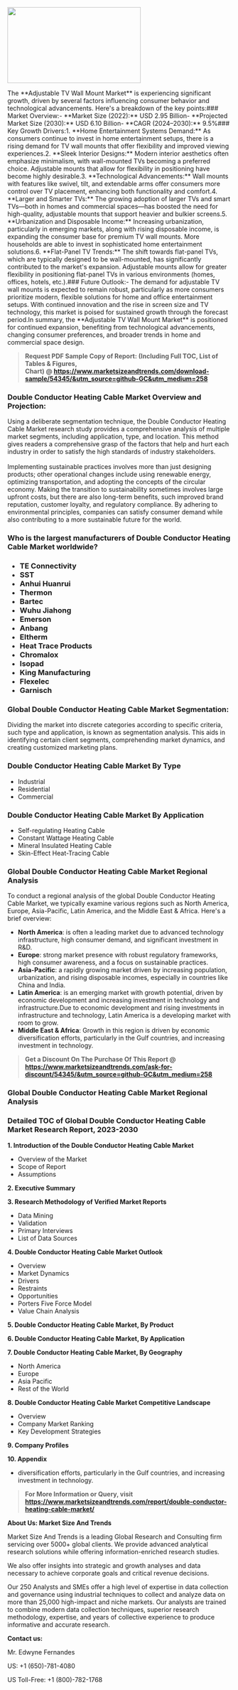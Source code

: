 <p><img class="alignnone size-medium wp-image-20088" src="https://ffe5etoiles.com/wp-content/uploads/2024/12/MST1-300x171.png" alt="" width="300" height="171" /></p>The **Adjustable TV Wall Mount Market** is experiencing significant growth, driven by several factors influencing consumer behavior and technological advancements. Here's a breakdown of the key points:### Market Overview:- **Market Size (2022):** USD 2.95 Billion- **Projected Market Size (2030):** USD 6.10 Billion- **CAGR (2024–2030):** 9.5%### Key Growth Drivers:1. **Home Entertainment Systems Demand:** As consumers continue to invest in home entertainment setups, there is a rising demand for TV wall mounts that offer flexibility and improved viewing experiences.2. **Sleek Interior Designs:** Modern interior aesthetics often emphasize minimalism, with wall-mounted TVs becoming a preferred choice. Adjustable mounts that allow for flexibility in positioning have become highly desirable.3. **Technological Advancements:** Wall mounts with features like swivel, tilt, and extendable arms offer consumers more control over TV placement, enhancing both functionality and comfort.4. **Larger and Smarter TVs:** The growing adoption of larger TVs and smart TVs—both in homes and commercial spaces—has boosted the need for high-quality, adjustable mounts that support heavier and bulkier screens.5. **Urbanization and Disposable Income:** Increasing urbanization, particularly in emerging markets, along with rising disposable income, is expanding the consumer base for premium TV wall mounts. More households are able to invest in sophisticated home entertainment solutions.6. **Flat-Panel TV Trends:** The shift towards flat-panel TVs, which are typically designed to be wall-mounted, has significantly contributed to the market's expansion. Adjustable mounts allow for greater flexibility in positioning flat-panel TVs in various environments (homes, offices, hotels, etc.).### Future Outlook:- The demand for adjustable TV wall mounts is expected to remain robust, particularly as more consumers prioritize modern, flexible solutions for home and office entertainment setups. With continued innovation and the rise in screen size and TV technology, this market is poised for sustained growth through the forecast period.In summary, the **Adjustable TV Wall Mount Market** is positioned for continued expansion, benefiting from technological advancements, changing consumer preferences, and broader trends in home and commercial space design.</p><blockquote id="" class=""><strong>Request PDF Sample Copy of Report: (Including Full TOC, List of Tables &amp; Figures, Chart)&nbsp;@&nbsp;<strong><a href="https://www.marketsizeandtrends.com/download-sample/54345/&utm_source=github-GC&utm_medium=258" target="_blank">https://www.marketsizeandtrends.com/download-sample/54345/&utm_source=github-GC&utm_medium=258</a></strong></strong></blockquote><h3 id="" class="">Double Conductor Heating Cable Market&nbsp;Overview and Projection:</h3><p id="" class="">Using a deliberate segmentation technique, the Double Conductor Heating Cable Market research study provides a comprehensive analysis of multiple market segments, including application, type, and location. This method gives readers a comprehensive grasp of the factors that help and hurt each industry in order to satisfy the high standards of industry stakeholders. <br /> <br />Implementing sustainable practices involves more than just designing products; other operational changes include using renewable energy, optimizing transportation, and adopting the concepts of the circular economy. Making the transition to sustainability sometimes involves large upfront costs, but there are also long-term benefits, such improved brand reputation, customer loyalty, and regulatory compliance. By adhering to environmental principles, companies can satisfy consumer demand while also contributing to a more sustainable future for the world.</p><h3 id="" class="">Who is the largest manufacturers of&nbsp;Double Conductor Heating Cable Market worldwide?</h3><h3 class=""><p><ul><li>TE Connectivity </li><li> SST </li><li> Anhui Huanrui </li><li> Thermon </li><li> Bartec </li><li> Wuhu Jiahong </li><li> Emerson </li><li> Anbang </li><li> Eltherm </li><li> Heat Trace Products </li><li> Chromalox </li><li> Isopad </li><li> King Manufacturing </li><li> Flexelec </li><li> Garnisch</li></ul></p></h3><h3 id="" class="">Global&nbsp;Double Conductor Heating Cable Market Segmentation:</h3><p id="" class="">Dividing the market into discrete categories according to specific criteria, such type and application, is known as segmentation analysis. This aids in identifying certain client segments, comprehending market dynamics, and creating customized marketing plans.</p><h3 id="" class="">Double Conductor Heating Cable Market&nbsp;By Type</h3><p><p><ul><li>Industrial</li><li> Residential</li><li> Commercial</p></li></ul></p></p><h3 id="" class="">Double Conductor Heating Cable Market&nbsp;By Application</h3><p class=""><p><ul><li>Self-regulating Heating Cable</li><li> Constant Wattage Heating Cable</li><li> Mineral Insulated Heating Cable</li><li> Skin-Effect Heat-Tracing Cable</li></ul></p></p><h3 id="" class="">Global Double Conductor Heating Cable Market Regional Analysis</h3><p id="" class="">To conduct a regional analysis of the global Double Conductor Heating Cable Market, we typically examine various regions such as North America, Europe, Asia-Pacific, Latin America, and the Middle East &amp; Africa. Here's a brief overview:</p><ul><li><strong>North America</strong>: is often a leading market due to advanced technology infrastructure, high consumer demand, and significant investment in R&amp;D.</li><li><strong>Europe</strong>: strong market presence with robust regulatory frameworks, high consumer awareness, and a focus on sustainable practices.</li><li><strong>Asia-Pacific</strong>: a rapidly growing market driven by increasing population, urbanization, and rising disposable incomes, especially in countries like China and India.</li><li><strong>Latin America</strong>: is an emerging market with growth potential, driven by economic development and increasing investment in technology and infrastructure.Due to economic development and rising investments in infrastructure and technology, Latin America is a developing market with room to grow.</li><li><strong>Middle East &amp; Africa</strong>: Growth in this region is driven by economic diversification efforts, particularly in the Gulf countries, and increasing investment in technology.</li></ul><blockquote id="" class=""><strong>Get a Discount On The Purchase Of This Report @ <strong><a href="https://www.marketsizeandtrends.com/ask-for-discount/54345/&utm_source=github-GC&utm_medium=258" target="_blank">https://www.marketsizeandtrends.com/ask-for-discount/54345/&utm_source=github-GC&utm_medium=258</a></strong></strong></blockquote><h3 id="" class="">Global Double Conductor Heating Cable Market Regional Analysis</h3><h3 id="" class="">Detailed TOC of Global Double Conductor Heating Cable Market Research Report, 2023-2030</h3><p id="" class=""><strong>1. Introduction of the Double Conductor Heating Cable Market</strong></p><ul><li>Overview of the Market</li><li>Scope of Report</li><li>Assumptions</li></ul><p id="" class=""><strong>2. Executive Summary</strong></p><p id="" class=""><strong>3. Research Methodology of Verified Market Reports</strong></p><ul><li>Data Mining</li><li>Validation</li><li>Primary Interviews</li><li>List of Data Sources</li></ul><p id="" class=""><strong>4. Double Conductor Heating Cable Market Outlook</strong></p><ul><li>Overview</li><li>Market Dynamics</li><li>Drivers</li><li>Restraints</li><li>Opportunities</li><li>Porters Five Force Model</li><li>Value Chain Analysis</li></ul><p id="" class=""><strong>5. Double Conductor Heating Cable Market, By Product</strong></p><p id="" class=""><strong>6. Double Conductor Heating Cable Market, By Application</strong></p><p id="" class=""><strong>7. Double Conductor Heating Cable Market, By Geography</strong></p><ul><li>North America</li><li>Europe</li><li>Asia Pacific</li><li>Rest of the World</li></ul><p id="" class=""><strong>8. Double Conductor Heating Cable Market Competitive Landscape</strong></p><ul><li>Overview</li><li>Company Market Ranking</li><li>Key Development Strategies</li></ul><p id="" class=""><strong>9. Company Profiles</strong></p><p id="" class=""><strong>10. Appendix</strong></p><ul><li>diversification efforts, particularly in the Gulf countries, and increasing investment in technology.</li></ul><blockquote id="" class=""><strong>For More Information or Query, visit <strong><strong><a href="https://www.marketsizeandtrends.com/report/double-conductor-heating-cable-market/" target="_blank">https://www.marketsizeandtrends.com/report/double-conductor-heating-cable-market/</a></strong></strong></strong></blockquote><p id="" class=""><strong>About Us: Market Size And Trends</strong></p><p id="" class="">Market Size And Trends is a leading Global Research and Consulting firm servicing over 5000+ global clients. We provide advanced analytical research solutions while offering information-enriched research studies.</p><p id="" class="">We also offer insights into strategic and growth analyses and data necessary to achieve corporate goals and critical revenue decisions.</p><p id="" class="">Our 250 Analysts and SMEs offer a high level of expertise in data collection and governance using industrial techniques to collect and analyze data on more than 25,000 high-impact and niche markets. Our analysts are trained to combine modern data collection techniques, superior research methodology, expertise, and years of collective experience to produce informative and accurate research.</p><p id="" class=""><strong>Contact us:</strong></p><p id="" class="">Mr. Edwyne Fernandes</p><p id="" class="">US: +1 (650)-781-4080</p><p id="" class="">US Toll-Free: +1 (800)-782-1768</p>
